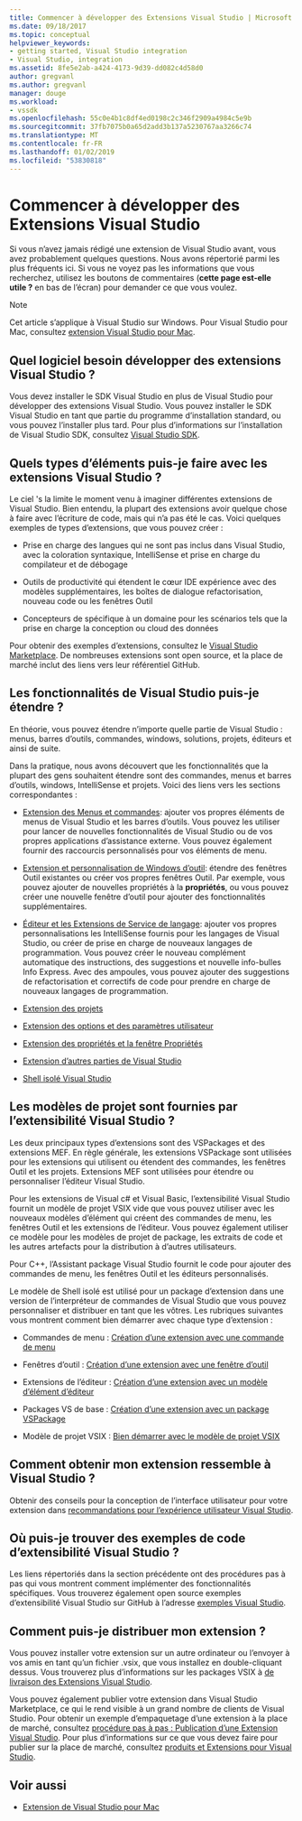 ```yaml
---
title: Commencer à développer des Extensions Visual Studio | Microsoft Docs
ms.date: 09/18/2017
ms.topic: conceptual
helpviewer_keywords:
- getting started, Visual Studio integration
- Visual Studio, integration
ms.assetid: 8fe5e2ab-a424-4173-9d39-dd082c4d58d0
author: gregvanl
ms.author: gregvanl
manager: douge
ms.workload:
- vssdk
ms.openlocfilehash: 55c0e4b1c8df4ed0198c2c346f2909a4984c5e9b
ms.sourcegitcommit: 37fb7075b0a65d2add3b137a5230767aa3266c74
ms.translationtype: MT
ms.contentlocale: fr-FR
ms.lasthandoff: 01/02/2019
ms.locfileid: "53830818"
---
```

# <a name="starting-to-develop-visual-studio-extensions"></a>Commencer à développer des Extensions Visual Studio

Si vous n’avez jamais rédigé une extension de Visual Studio avant, vous avez probablement quelques questions. Nous avons répertorié parmi les plus fréquents ici. Si vous ne voyez pas les informations que vous recherchez, utilisez les boutons de commentaires (**cette page est-elle utile ?** en bas de l’écran) pour demander ce que vous voulez.

> [!NOTE]
> Cet article s’applique à Visual Studio sur Windows. Pour Visual Studio pour Mac, consultez [extension Visual Studio pour Mac](/visualstudio/mac/extending-visual-studio-mac).

## <a name="what-software-do-i-need-to-develop-visual-studio-extensions"></a>Quel logiciel besoin développer des extensions Visual Studio ?

Vous devez installer le SDK Visual Studio en plus de Visual Studio pour développer des extensions Visual Studio. Vous pouvez installer le SDK Visual Studio en tant que partie du programme d’installation standard, ou vous pouvez l’installer plus tard. Pour plus d’informations sur l’installation de Visual Studio SDK, consultez [Visual Studio SDK](../extensibility/visual-studio-sdk.md).

## <a name="what-kinds-of-things-can-i-do-with-visual-studio-extensions"></a>Quels types d’éléments puis-je faire avec les extensions Visual Studio ?

Le ciel 's la limite le moment venu à imaginer différentes extensions de Visual Studio. Bien entendu, la plupart des extensions avoir quelque chose à faire avec l’écriture de code, mais qui n’a pas été le cas. Voici quelques exemples de types d’extensions, que vous pouvez créer :

- Prise en charge des langues qui ne sont pas inclus dans Visual Studio, avec la coloration syntaxique, IntelliSense et prise en charge du compilateur et de débogage

- Outils de productivité qui étendent le cœur IDE expérience avec des modèles supplémentaires, les boîtes de dialogue refactorisation, nouveau code ou les fenêtres Outil

- Concepteurs de spécifique à un domaine pour les scénarios tels que la prise en charge la conception ou cloud des données

Pour obtenir des exemples d’extensions, consultez le [Visual Studio Marketplace](https://marketplace.visualstudio.com/vs). De nombreuses extensions sont open source, et la place de marché inclut des liens vers leur référentiel GitHub.

## <a name="which-visual-studio-features-can-i-extend"></a>Les fonctionnalités de Visual Studio puis-je étendre ?

En théorie, vous pouvez étendre n’importe quelle partie de Visual Studio : menus, barres d’outils, commandes, windows, solutions, projets, éditeurs et ainsi de suite.

Dans la pratique, nous avons découvert que les fonctionnalités que la plupart des gens souhaitent étendre sont des commandes, menus et barres d’outils, windows, IntelliSense et projets. Voici des liens vers les sections correspondantes :

-   [Extension des Menus et commandes](../extensibility/extending-menus-and-commands.md): ajouter vos propres éléments de menus de Visual Studio et les barres d’outils. Vous pouvez les utiliser pour lancer de nouvelles fonctionnalités de Visual Studio ou de vos propres applications d’assistance externe. Vous pouvez également fournir des raccourcis personnalisés pour vos éléments de menu.

-   [Extension et personnalisation de Windows d’outil](../extensibility/extending-and-customizing-tool-windows.md): étendre des fenêtres Outil existantes ou créer vos propres fenêtres Outil. Par exemple, vous pouvez ajouter de nouvelles propriétés à la **propriétés**, ou vous pouvez créer une nouvelle fenêtre d’outil pour ajouter des fonctionnalités supplémentaires.

-   [Éditeur et les Extensions de Service de langage](../extensibility/editor-and-language-service-extensions.md): ajouter vos propres personnalisations les IntelliSense fournis pour les langages de Visual Studio, ou créer de prise en charge de nouveaux langages de programmation. Vous pouvez créer le nouveau complément automatique des instructions, des suggestions et nouvelle info-bulles Info Express. Avec des ampoules, vous pouvez ajouter des suggestions de refactorisation et correctifs de code pour prendre en charge de nouveaux langages de programmation.

-   [Extension des projets](../extensibility/extending-projects.md)

-   [Extension des options et des paramètres utilisateur](../extensibility/extending-user-settings-and-options.md)

-   [Extension des propriétés et la fenêtre Propriétés](../extensibility/extending-properties-and-the-property-window.md)

-   [Extension d’autres parties de Visual Studio](../extensibility/extending-other-parts-of-visual-studio.md)

-   [Shell isolé Visual Studio](/visualstudio/extensibility/shell/visual-studio-isolated-shell)

##  <a name="BKMK_ProjectTemplate"></a> Les modèles de projet sont fournies par l’extensibilité Visual Studio ?
 Les deux principaux types d’extensions sont des VSPackages et des extensions MEF. En règle générale, les extensions VSPackage sont utilisées pour les extensions qui utilisent ou étendent des commandes, les fenêtres Outil et les projets. Extensions MEF sont utilisées pour étendre ou personnaliser l’éditeur Visual Studio.

 Pour les extensions de Visual c# et Visual Basic, l’extensibilité Visual Studio fournit un modèle de projet VSIX vide que vous pouvez utiliser avec les nouveaux modèles d’élément qui créent des commandes de menu, les fenêtres Outil et les extensions de l’éditeur. Vous pouvez également utiliser ce modèle pour les modèles de projet de package, les extraits de code et les autres artefacts pour la distribution à d’autres utilisateurs.

 Pour C++, l’Assistant package Visual Studio fournit le code pour ajouter des commandes de menu, les fenêtres Outil et les éditeurs personnalisés.

 Le modèle de Shell isolé est utilisé pour un package d’extension dans une version de l’interpréteur de commandes de Visual Studio que vous pouvez personnaliser et distribuer en tant que les vôtres. Les rubriques suivantes vous montrent comment bien démarrer avec chaque type d’extension :

-   Commandes de menu : [Création d’une extension avec une commande de menu](../extensibility/creating-an-extension-with-a-menu-command.md)

-   Fenêtres d’outil : [Création d’une extension avec une fenêtre d’outil](../extensibility/creating-an-extension-with-a-tool-window.md)

-   Extensions de l’éditeur : [Création d’une extension avec un modèle d’élément d’éditeur](../extensibility/creating-an-extension-with-an-editor-item-template.md)

-   Packages VS de base : [Création d’une extension avec un package VSPackage](../extensibility/creating-an-extension-with-a-vspackage.md)

-   Modèle de projet VSIX : [Bien démarrer avec le modèle de projet VSIX](../extensibility/getting-started-with-the-vsix-project-template.md)

## <a name="how-do-i-get-my-extension-to-look-like-visual-studio"></a>Comment obtenir mon extension ressemble à Visual Studio ?
 Obtenir des conseils pour la conception de l’interface utilisateur pour votre extension dans [recommandations pour l’expérience utilisateur Visual Studio](../extensibility/ux-guidelines/visual-studio-user-experience-guidelines.md).

## <a name="where-can-i-find-examples-of-vssdk-code"></a>Où puis-je trouver des exemples de code d’extensibilité Visual Studio ?
 Les liens répertoriés dans la section précédente ont des procédures pas à pas qui vous montrent comment implémenter des fonctionnalités spécifiques. Vous trouverez également open source exemples d’extensibilité Visual Studio sur GitHub à l’adresse [exemples Visual Studio](https://github.com/Microsoft/VSSDK-Extensibility-Samples).

## <a name="how-can-i-distribute-my-extension"></a>Comment puis-je distribuer mon extension ?
 Vous pouvez installer votre extension sur un autre ordinateur ou l’envoyer à vos amis en tant qu’un fichier .vsix, que vous installez en double-cliquant dessus. Vous trouverez plus d’informations sur les packages VSIX à [de livraison des Extensions Visual Studio](../extensibility/shipping-visual-studio-extensions.md).

 Vous pouvez également publier votre extension dans Visual Studio Marketplace, ce qui le rend visible à un grand nombre de clients de Visual Studio. Pour obtenir un exemple d’empaquetage d’une extension à la place de marché, consultez [procédure pas à pas : Publication d’une Extension Visual Studio](../extensibility/walkthrough-publishing-a-visual-studio-extension.md). Pour plus d’informations sur ce que vous devez faire pour publier sur la place de marché, consultez [produits et Extensions pour Visual Studio](/azure/devops/extend/overview?view=vsts).

## <a name="see-also"></a>Voir aussi

- [Extension de Visual Studio pour Mac](/visualstudio/mac/extending-visual-studio-mac)